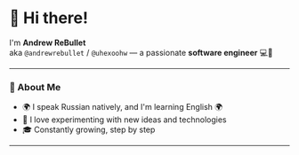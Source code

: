 # 👋 Hi there!

I'm **Andrew ReBullet**  
aka `@andrewrebullet` / `@uhexoohw` — a passionate **software engineer** 💻🚀

---

### 🧠 About Me

- 🌍 I speak Russian natively, and I'm learning English 🌍
- 🔬 I love experimenting with new ideas and technologies
- 🎓 Constantly growing, step by step

---
